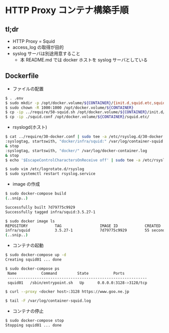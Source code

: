 # HTTP Proxy コンテナ構築手順

## tl;dr

- HTTP Proxy = Squid
- access_log の取得が目的
- syslog サーバは別途用意すること
  - 本 README.md では docker ホストを syslog サーバとしている

## Dockerfile

- ファイルの配置

```bash
$ . .env
$ sudo mkdir -p /opt/docker.volume/${CONTAINER}/{init.d,squid.etc,squid.spool}
$ sudo chown -R 1000:1000 /opt/docker.volume/${CONTAINER}
$ cp -ip ../require/50-squid.sh /opt/docker.volume/${CONTAINER}/init.d/
$ cp -ip ./squid.conf /opt/docker.volume/${CONTAINER}/squid.etc/
```

- rsyslogd(ホスト)
```bash
$ cat ../require/30-docker.conf | sudo tee -a /etc/rsyslog.d/30-docker.conf
:syslogtag, startswith, "docker/infra/squid:" /var/log/container-squid.log
& stop
:syslogtag, startswith, "docker/" /var/log/docker-container.log
& stop
$ echo '$EscapeControlCharactersOnReceive off' | sudo tee -a /etc/rsyslog.d/90-option.conf
```
```bash
$ sudo vim /etc/logrotate.d/rsyslog
$ sudo systemctl restart rsyslog.service
```

- image の作成

```bash
$ sudo docker-compose build
(..snip..)

Successfully built 7d79775c9929
Successfully tagged infra/squid:3.5.27-1

$ sudo docker image ls
REPOSITORY            TAG                 IMAGE ID            CREATED             SIZE
infra/squid           3.5.27-1            7d79775c9929        55 seconds ago      163MB
(..snip..)
```

- コンテナの起動

```bash
$ sudo docker-compose up -d
Creating squid01 ... done

$ sudo docker-compose ps
 Name           Command         State           Ports
 --------------------------------------------------------------
 squid01   /sbin/entrypoint.sh   Up      0.0.0.0:3128->3128/tcp
```

```bash
$ curl --proxy <docker host>:3128 https://www.goo.ne.jp
```
```bash
$ tail -F /var/log/container-squid.log
```

- コンテナの停止

```bash
$ sudo docker-compose stop
Stopping squid01 ... done
```
